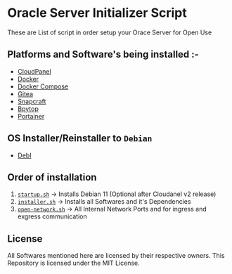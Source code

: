 # Oracle Server Initializer Script

These are List of script in order setup your Orace Server for Open Use

## Platforms and Software's being installed :-

- [CloudPanel](https://cloudpanel.io)
- [Docker](https://docker.com)
- [Docker Compose](https://docs.docker.com/compose/)
- [Gitea](https://gitea.io)
- [Snapcraft](https://snapcraft.io)
- [Bpytop](https://github.com/aristocratos/bpytop)
- [Portainer](https://www.portainer.io/)

## OS Installer/Reinstaller to `Debian`

- [DebI](https://github.com/bohanyang/debi/)

## Order of installation

1. [`startup.sh`](startup.sh) -> Installs Debian 11 (Optional after Cloudanel v2 release)
2. [`installer.sh`](installer.sh) -> Installs all Softwares and it's Dependencies
3. [`open-network.sh`](open-network.sh) -> All Internal Network Ports and for ingress and exgress communication

## License

All Softwares mentioned here are licensed by their respective owners. This Repository is licensed under the MIT License.
